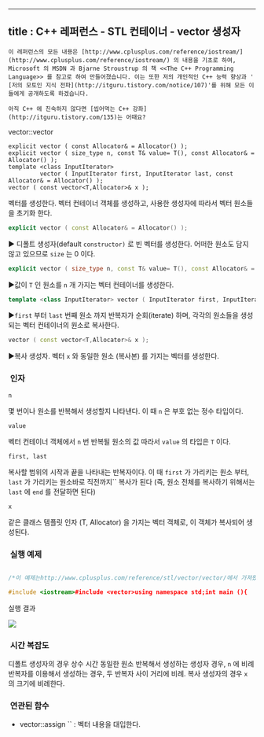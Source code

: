 ----------------
title : C++ 레퍼런스 - STL 컨테이너 - vector 생성자
--------------



```warning
이 레퍼런스의 모든 내용은 [http://www.cplusplus.com/reference/iostream/](http://www.cplusplus.com/reference/iostream/) 의 내용을 기초로 하여, Microsoft 의 MSDN 과 Bjarne Stroustrup 의 책 <<The C++ Programming Language>> 를 참고로 하여 만들어졌습니다. 이는 또한 저의 개인적인 C++ 능력 향상과 ' [저의 모토인 지식 전파](http://itguru.tistory.com/notice/107)'를 위해 모든 이들에게 공개하도록 하겠습니다.
```

```info
아직 C++ 에 친숙하지 않다면 [씹어먹는 C++ 강좌](http://itguru.tistory.com/135)는 어때요?
```

vector::vector




```info
explicit vector ( const Allocator& = Allocator() );
explicit vector ( size_type n, const T& value= T(), const Allocator& = Allocator() );
template <class InputIterator>
         vector ( InputIterator first, InputIterator last, const Allocator& = Allocator() );
vector ( const vector<T,Allocator>& x );
```


벡터를 생성한다.
벡터 컨테이너 객체를 생성하고, 사용한 생성자에 따라서 벡터 원소들을 초기화 한다.

```cpp
explicit vector ( const Allocator& = Allocator() );
```

▶ 디폴트 생성자(default `constructor)` 로 빈 벡터를 생성한다. 어떠한 원소도 담지 않고 있으므로 `size` 는 0 이다.


```cpp
explicit vector ( size_type n, const T& value= T(), const Allocator& = Allocator() );
```

▶값이 `T` 인 원소를 `n` 개 가지는 벡터 컨테이너를 생성한다.


```cpp
template <class InputIterator> vector ( InputIterator first, InputIterator last, const Allocator& = Allocator() );
```

▶`first` 부터 `last` 번째 원소 까지 반복자가 순회(iterate) 하며, 각각의 원소들을 생성되는 벡터 컨테이너의 원소로 복사한다.


```cpp
vector ( const vector<T,Allocator>& x );
```

▶복사 생성자. 벡터 `x` 와 동일한 원소 (복사본) 를 가지는 벡터를 생성한다.




###  인자




`n`

몇 번이나 원소를 반복해서 생성할지 나타낸다. 이 때 `n` 은 부호 없는 정수 타입이다.

`value`

벡터 컨테이너 객체에서 `n` 번 반복될 원소의 값
따라서 `value` 의 타입은 `T` 이다.

`first, last`

복사할 범위의 시작과 끝을 나타내는 반복자이다. 이 때 `first` 가 가리키는 원소 부터, `last` 가 가리키는 원소바로 직전까지`` 복사가 된다 (즉, 원소 전체를 복사하기 위해서는 `last` 에 `end` 를 전달하면 된다)

`x`

같은 클래스 템플릿 인자 (T, Allocator) 을 가지는 벡터 객체로, 이 객체가 복사되어 생성된다.



###  실행 예제



```cpp

/*이 예제는http://www.cplusplus.com/reference/stl/vector/vector/에서 가져왔습니다.*/

#include <iostream>#include <vector>using namespace std;int main (){    unsigned int i;    // 위에서 설명한 생성자들을 차례대로 오버로딩함    vector<int> first;                                // int 를 보관할 빈 벡터 생성    vector<int> second (4,100);                       // 값이 100 인 int 원소 4 개 보관    vector<int> third (second.begin(),second.end());  // second 의 처음 ~ 끝으로 생성    vector<int> fourth (third);                       // 세 번째 벡터 복사본    // 배열을 통해서도 생성 가능하다.    int myints[] = {16,2,77,29};    vector<int> fifth (myints, myints + sizeof(myints) / sizeof(int) );    cout << "The contents of fifth are:";    for (i=0; i < fifth.size(); i++)        cout << " " << fifth[i];    cout << endl;    return 0;}
```


실행 결과


![](http://img1.daumcdn.net/thumb/R1920x0/?fname=http%3A%2F%2Fcfile25.uf.tistory.com%2Fimage%2F181EE0434F6DEDE33C9FD7)





###  시간 복잡도





디폴트 생성자의 경우 상수 시간
동일한 원소 반복해서 생성하는 생성자 경우, `n` 에 비례
반복자를 이용해서 생성하는 경우, 두 반복자 사이 거리에 비례.
복사 생성자의 경우 `x` 의 크기에 비례한다.




###  연관된 함수





* vector::assign
`` : 벡터 내용을 대입한다.










